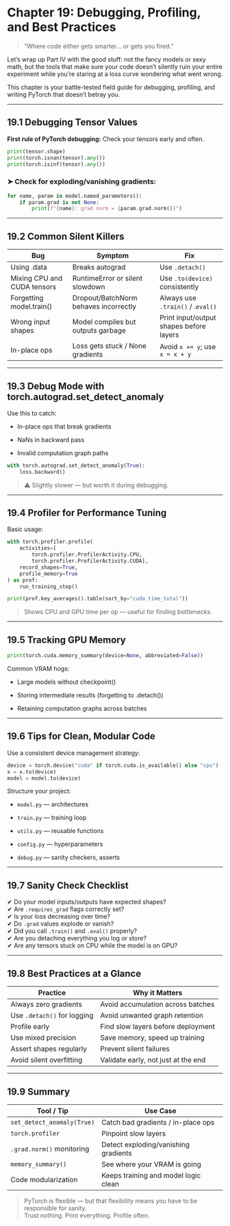 # Chapter 19: Debugging, Profiling, and Best Practices

> “Where code either gets smarter… or gets you fired.”

Let’s wrap up Part IV with the good stuff: not the fancy models or sexy math, but the tools that make sure your code doesn’t silently ruin your entire experiment while you’re staring at a loss curve wondering what went wrong.

This chapter is your battle-tested field guide for debugging, profiling, and writing PyTorch that doesn’t betray you.

---

## 19.1 Debugging Tensor Values

**First rule of PyTorch debugging:** Check your tensors early and often.

```python
print(tensor.shape)
print(torch.isnan(tensor).any())
print(torch.isinf(tensor).any())
```

### ➤ Check for exploding/vanishing gradients:
```python
for name, param in model.named_parameters():
    if param.grad is not None:
        print(f"{name}: grad norm = {param.grad.norm()}")
```


---


## 19.2 Common Silent Killers

|Bug	                         |Symptom	                                |Fix        |
|--------------------------------|------------------------------------------|--------|
|Using .data	                 |Breaks autograd	                        |Use `.detach()`|
|Mixing CPU and CUDA tensors	 |RuntimeError or silent slowdown	        |Use `.to(device)` consistently|
|Forgetting model.train()	     |Dropout/BatchNorm behaves incorrectly	    |Always use `.train()` / .`eval()`|
|Wrong input shapes	             |Model compiles but outputs garbage	        |Print input/output shapes before layers|
|In-place ops	                 |Loss gets stuck / None gradients	        |Avoid `x += y`; use `x = x + y`|


---

## 19.3 Debug Mode with torch.autograd.set_detect_anomaly

Use this to catch:

- In-place ops that break gradients

- NaNs in backward pass

- Invalid computation graph paths

```python
with torch.autograd.set_detect_anomaly(True):
    loss.backward()
```
> ⚠️ Slightly slower — but worth it during debugging.

---

##  19.4 Profiler for Performance Tuning

Basic usage:
```python
with torch.profiler.profile(
    activities=[
        torch.profiler.ProfilerActivity.CPU,
        torch.profiler.ProfilerActivity.CUDA],
    record_shapes=True,
    profile_memory=True
) as prof:
    run_training_step()

print(prof.key_averages().table(sort_by="cuda_time_total"))
```
> Shows CPU and GPU time per op — useful for finding bottlenecks.

---

## 19.5 Tracking GPU Memory

```python
print(torch.cuda.memory_summary(device=None, abbreviated=False))
```
Common VRAM hogs:

- Large models without checkpoint()

- Storing intermediate results (forgetting to .detach())

- Retaining computation graphs across batches

---

## 19.6 Tips for Clean, Modular Code

Use a consistent device management strategy:
```python
device = torch.device("cuda" if torch.cuda.is_available() else "cpu")
x = x.to(device)
model = model.to(device)
```
Structure your project:

- `model.py` — architectures

- `train.py` — training loop

- `utils.py` — reusable functions

- `config.py` — hyperparameters

- `debug.py` — sanity checkers, asserts

---

## 19.7 Sanity Check Checklist

✔ Do your model inputs/outputs have expected shapes?  
✔ Are `.requires_grad` flags correctly set?  
✔ Is your loss decreasing over time?  
✔ Do `.grad` values explode or vanish?  
✔ Did you call `.train()` and `.eval()` properly?  
✔ Are you detaching everything you log or store?  
✔ Are any tensors stuck on CPU while the model is on GPU?

---

## 19.8 Best Practices at a Glance

|Practice	                    |Why it Matters                         |
|-------------------------------|---------------------------------------|
|Always zero gradients	        |Avoid accumulation across batches      |
|Use `.detach()` for logging	    |Avoid unwanted graph retention         |
|Profile early	                |Find slow layers before deployment     |
|Use mixed precision	        |Save memory, speed up training         |
|Assert shapes regularly	    |Prevent silent failures                |
|Avoid silent overfitting	    |Validate early, not just at the end    |


---


## 19.9 Summary

|Tool / Tip	                        |Use Case                               |
|-----------------------------------|---------------------------------------|
|`set_detect_anomaly(True)`	        |Catch bad gradients / in-place ops     |
|`torch.profiler	`               |Pinpoint slow layers                   |
|`.grad.norm()` monitoring	        |Detect exploding/vanishing gradients   |
|`memory_summary()`	                |See where your VRAM is going           |
|Code modularization	            |Keeps training and model logic clean   |

> PyTorch is flexible — but that flexibility means you have to be responsible for sanity. <br>
Trust nothing. Print everything. Profile often.

